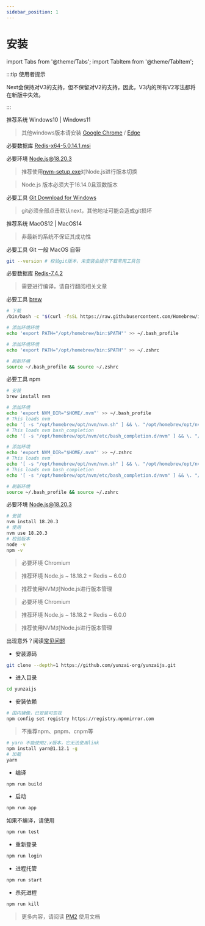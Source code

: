 ```yaml
---
sidebar_position: 1
---
```


# 安装

import Tabs from '@theme/Tabs';
import TabItem from '@theme/TabItem';

:::tip 使用者提示

Next会保持对V3的支持，但不保留对V2的支持，因此，V3内的所有V2写法都将在新版中失效。

:::


<Tabs>
  <TabItem value="q" label="Windows" default>
  
推荐系统 Windows10 | Windows11 

> 其他windows版本请安装 [Google Chrome](https://www.google.cn/intl/zh-CN/chrome/) / [Edge](https://www.microsoft.com/zh-cn/edge)

必要数据库 [Redis-x64-5.0.14.1.msi](https://github.com/tporadowski/redis/releases)

必要环境 [Node.js@18.20.3](https://nodejs.org/zh-cn)

> 推荐使用[nvm-setup.exe](https://github.com/coreybutler/nvm-windows/releases)对Node.js进行版本切换

> Node.js 版本必须大于16.14.0且双数版本

必要工具 [Git Download for Windows](https://git-scm.com/)

> git必须全部点击默认next，其他地址可能会造成git损坏

  </TabItem>
  <TabItem value="2" label="MacOS">

推荐系统 MacOS12 | MacOS14

> 非最新的系统不保证其成功性

必要工具 Git 一般 MacOS 自带

```bash
git --version # 校验git版本，未安装会提示下载常用工具包
```

必要数据库 [Redis-7.4.2](https://redis.io/downloads/)

> 需要进行编译，请自行翻阅相关文章

必要工具 [brew](https://brew.sh/)

```bash
# 下载
/bin/bash -c "$(curl -fsSL https://raw.githubusercontent.com/Homebrew/install/HEAD/install.sh)"
```

```bash
# 添加环境环境
echo 'export PATH="/opt/homebrew/bin:$PATH"' >> ~/.bash_profile
```
```bash
# 添加环境环境
echo 'export PATH="/opt/homebrew/bin:$PATH"' >> ~/.zshrc
```

```bash
# 刷新环境
source ~/.bash_profile && source ~/.zshrc
```

必要工具 npm

```bash
# 安装
brew install nvm
```

```bash
# 添加环境
echo 'export NVM_DIR="$HOME/.nvm"' >> ~/.bash_profile
# This loads nvm
echo '[ -s "/opt/homebrew/opt/nvm/nvm.sh" ] && \. "/opt/homebrew/opt/nvm/nvm.sh"' >> ~/.bash_profile
# This loads nvm bash_completion
echo '[ -s "/opt/homebrew/opt/nvm/etc/bash_completion.d/nvm" ] && \. "/opt/homebrew/opt/nvm/etc/bash_completion.d/nvm"' >> ~/.bash_profile
```

```bash
# 添加环境
echo 'export NVM_DIR="$HOME/.nvm"' >> ~/.zshrc
# This loads nvm
echo '[ -s "/opt/homebrew/opt/nvm/nvm.sh" ] && \. "/opt/homebrew/opt/nvm/nvm.sh"' >> ~/.zshrc
# This loads nvm bash_completion
echo '[ -s "/opt/homebrew/opt/nvm/etc/bash_completion.d/nvm" ] && \. "/opt/homebrew/opt/nvm/etc/bash_completion.d/nvm"' >> ~/.zshrc
```

```bash
# 刷新环境
source ~/.bash_profile && source ~/.zshrc
```

必要环境 Node.js@18.20.3
```bash
# 安装
nvm install 18.20.3
# 使用
nvm use 18.20.3
# 校验版本
node -v
npm -v
```

  </TabItem>
  <TabItem value="3" label="Centos X86">

> 必要环境  Chromium

> 推荐环境 Node.js ~ 18.18.2 + Redis ~ 6.0.0

> 推荐使用NVM对Node.js进行版本管理

  </TabItem>
  <TabItem value="4" label="Ubuntu X86">

> 必要环境  Chromium

> 推荐环境 Node.js ~ 18.18.2 + Redis ~ 6.0.0

> 推荐使用NVM对Node.js进行版本管理

  </TabItem>
</Tabs>

出现意外？阅读[常见问题](../x-other/3-common-problem.md)

- 安装源码

```sh 
git clone --depth=1 https://github.com/yunzai-org/yunzaijs.git
```

- 进入目录

```sh
cd yunzaijs
```

- 安装依赖


```sh
# 国内镜像，已安装可忽视
npm config set registry https://registry.npmmirror.com
```

> 不推荐npm、pnpm、cnpm等

```sh
# yarn 不能使用2.x版本，它无法使用link
npm install yarn@1.12.1 -g
# 加载
yarn
```

- 编译

```sh
npm run build
```

- 启动

```sh
npm run app
```

如果不编译，请使用
```sh
npm run test
```

- 重新登录

```sh
npm run login
```

- 进程托管

```sh
npm run start
```

- 杀死进程

```sh
npm run kill
```

> 更多内容，请阅读 [PM2](https://pm2.keymetrics.io/) 使用文档